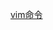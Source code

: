 


[vim命令](https://github.com/stevenli91748/Linux/blob/master/linux%E5%91%BD%E4%BB%A4/vim%E5%91%BD%E4%BB%A4.md)
